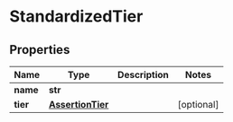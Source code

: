 # StandardizedTier

## Properties
Name | Type | Description | Notes
------------ | ------------- | ------------- | -------------
**name** | **str** |  | 
**tier** | [**AssertionTier**](AssertionTier.md) |  | [optional] 



